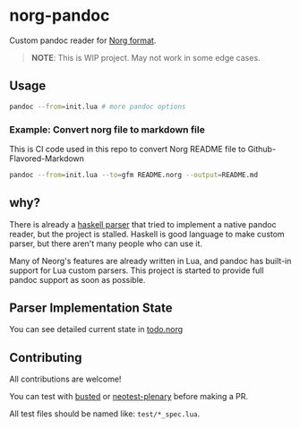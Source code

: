 # norg-pandoc

Custom pandoc reader for [Norg
format](https://github.com/nvim-neorg/norg-specs).

> **NOTE**: This is WIP project. May not work in some edge cases.

## Usage

``` bash
pandoc --from=init.lua # more pandoc options
```

### Example: Convert norg file to markdown file

This is CI code used in this repo to convert Norg README file to
Github-Flavored-Markdown

``` bash
pandoc --from=init.lua --to=gfm README.norg --output=README.md
```

## why?

There is already a [haskell
parser](https://github.com/Simre1/neorg-haskell-parser) that tried to
implement a native pandoc reader, but the project is stalled. Haskell is
good language to make custom parser, but there aren't many people who
can use it.

Many of Neorg's features are already written in Lua, and pandoc has
built-in support for Lua custom parsers. This project is started to
provide full pandoc support as soon as possible.

## Parser Implementation State

You can see detailed current state in [todo.norg](./todo.norg)

## Contributing

All contributions are welcome!

You can test with [busted](https://github.com/lunarmodules/busted) or
[neotest-plenary](https://github.com/nvim-neotest/neotest-plenary)
before making a PR.

All test files should be named like: `test/*_spec.lua`.
